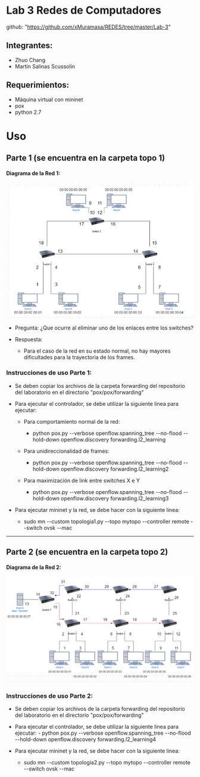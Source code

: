 # Lab 3 Redes de Computadores
github: "https://github.com/xMuramasa/REDES/tree/master/Lab-3"

## Integrantes:
- Zhuo Chang 
- Martin Salinas Scussolin

## Requerimientos:
- Máquina virtual con mininet
- pox
- python 2.7

# Uso
## Parte 1 (se encuentra en la carpeta topo 1)

#### Diagrama de la Red 1:

![Red 1](images/red_1.png )

- Pregunta: ¿Que ocurre al eliminar uno de los enlaces entre los switches?

- Respuesta: 
    - Para el caso de la red en su estado normal, no hay mayores dificultades para la trayectoria de los frames.

### Instrucciones de uso Parte 1:
- Se deben copiar los archivos de la carpeta forwarding del repositorio del laboratorio en el directorio "pox/pox/forwarding"

- Para ejecutar el controlador, se debe utilizar la siguiente linea para ejecutar:
    - Para comportamiento normal de la red:
        - python pox.py --verbose openflow.spanning_tree --no-flood --hold-down openflow.discovery forwarding.l2_learning
        
    - Para unidireccionalidad de frames:
        - python pox.py --verbose openflow.spanning_tree --no-flood --hold-down openflow.discovery forwarding.l2_learning2
    
    - Para maximización de link entre switches X e Y
        - python pox.py --verbose openflow.spanning_tree --no-flood --hold-down openflow.discovery forwarding.l2_learning3

- Para ejecutar mininet y la red, se debe hacer con la siguiente linea:
    - sudo mn --custom topologia1.py --topo mytopo --controller remote --switch ovsk --mac

-------------------- 

## Parte 2 (se encuentra en la carpeta topo 2)

#### Diagrama de la Red 2:

![Red 2](images/red_2.png )

### Instrucciones de uso Parte 2:
- Se deben copiar los archivos de la carpeta forwarding del repositorio del laboratorio en el directorio "pox/pox/forwarding"

- Para ejecutar el controlador, se debe utilizar la siguiente linea para ejecutar:
        - python pox.py --verbose openflow.spanning_tree --no-flood --hold-down openflow.discovery forwarding.l2_learning4

- Para ejecutar mininet y la red, se debe hacer con la siguiente linea:
    - sudo mn --custom topologia2.py --topo mytopo --controller remote --switch ovsk --mac